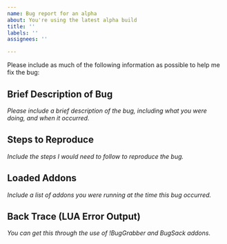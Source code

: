 ```yaml
---
name: Bug report for an alpha
about: You're using the latest alpha build
title: ''
labels: ''
assignees: ''

---
```


Please include as much of the following information as possible to help me fix the bug:

## Brief Description of Bug

_Please include a brief description of the bug, including what you were doing, and when it occurred._

## Steps to Reproduce

_Include the steps I would need to follow to reproduce the bug._

## Loaded Addons

_Include a list of addons you were running at the time this bug occurred._

## Back Trace (LUA Error Output)

_You can get this through the use of !BugGrabber and BugSack addons._
